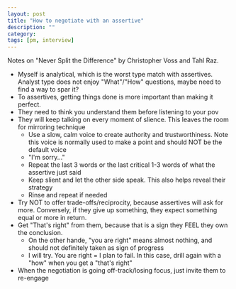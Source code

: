 ```yaml
---
layout: post
title: "How to negotiate with an assertive"
description: ""
category: 
tags: [pm, interview]
---
```

Notes on "Never Split the Difference" by Christopher Voss and Tahl Raz.

* Myself is analytical, which is the worst type match with assertives. Analyst type does not enjoy "What"/"How" questions, maybe need to find a way to spar it?
* To assertives, getting things done is more important than making it perfect. 
* They need to think you understand them before listening to your pov
* They will keep talking on every moment of slience. This leaves the room for mirroring technique
  * Use a slow, calm voice to create authority and trustworthiness. Note this voice is normally used to make a point and should NOT be the default voice 
  * "I'm sorry..."
  * Repeat the last 3 words or the last critical 1-3 words of what the assertive just said
  * Keep slient and let the other side speak. This also helps reveal their strategy 
  * Rinse and repeat if needed 
* Try NOT to offer trade-offs/reciprocity, because assertives will ask for more. Conversely, if they give up something, they expect something equal or more in return.
* Get "That's right" from them, because that is a sign they FEEL they own the conclusion.
  * On the other hande, "you are right" means almost nothing, and should not definitely taken as sign of progress
  * I will try. You are right = I plan to fail. In this case, drill again with a "how" when you get a "that's right"
* When the negotiation is going off-track/losing focus, just invite them to re-engage 

